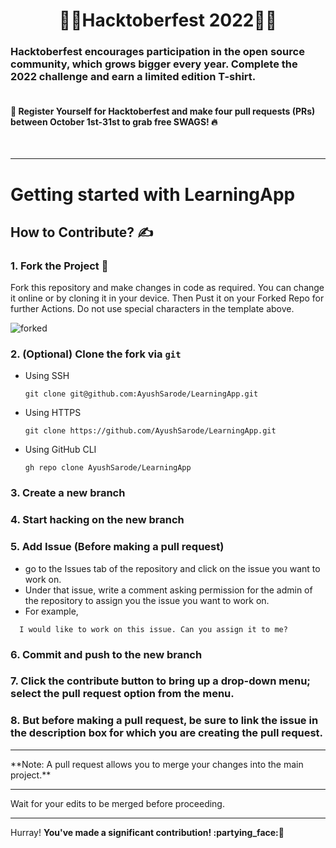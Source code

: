 <h1 align=center> 🥳🌟Hacktoberfest 2022🌟🥳</h1>

 ### Hacktoberfest encourages participation in the open source community, which grows bigger every year. Complete the 2022 challenge and earn a limited edition T-shirt.
#### <br> 📢 Register Yourself for Hacktoberfest and make four pull requests (PRs) between October 1st-31st to grab free SWAGS! 🔥
<br><hr>
# Getting started with LearningApp

## How to Contribute? ✍

### 1. Fork the Project 🍴
Fork this repository and make changes in code as required. You can change it online or by cloning it in your device. Then Pust it on your Forked Repo for further Actions. Do not use special characters in the template above.

![forked](https://user-images.githubusercontent.com/63325246/138092106-83ca7ed0-1ec3-4d01-a90c-ae3362bef4f5.jpg)

### 2. (Optional) Clone the fork via `git`
   - Using SSH
     ```shell
     git clone git@github.com:AyushSarode/LearningApp.git
     ```

   - Using HTTPS

     ```shell
     git clone https://github.com/AyushSarode/LearningApp.git
     ```

   - Using GitHub CLI

     ```shell
     gh repo clone AyushSarode/LearningApp
     ```

### 3. Create a new branch 
### 4. Start hacking on the new branch
### 5. Add Issue (Before making a pull request)
   
- go to the Issues tab of the repository and click on the issue you want to work on. 
- Under that issue, write a comment asking permission for the admin of the repository to assign you the issue you want to work on.
- For example, 
```
  I would like to work on this issue. Can you assign it to me?
```
### 6. Commit and push to the new branch

### 7. Click the contribute button to bring up a drop-down menu; select the pull request option from the menu.

### 8. But before making a pull request, be sure to link the issue in the description box for which you are creating the pull request.

<hr>
**Note: A pull request allows you to merge your changes into the main project.**
<hr>
Wait for your edits to be merged before proceeding.
<hr>
Hurray! <b>You've made a significant contribution! :partying_face:🎉<b>
